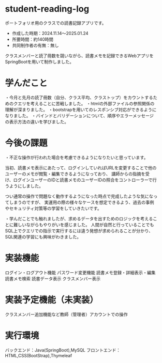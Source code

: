 # student-reading-log
ポートフォリオ用のクラスでの読書記録アプリです。

- 作成した時期：2024.11.14～2025.01.24
- 所要時間：約140時間
- 共同制作者の有無：無し


クラスメンバーと読了冊数を競いながら、読書メモを記録できるWebアプリをSpringBootを用いて制作しました。

# 学んだこと
・今月と先月の読了冊数（自分、クラス平均、クラストップ）をカウントするためのクエリを考えることに苦戦しました。
・htmlの外部ファイルの参照関係の理解が深まりました。
・bootstrapを用いてのレスポンシブ対応ができるようになりました。
・バインドとバリデーションについて、順序やエラーメッセージの表示方法の違いを学びました。

# 今後の課題
・不正な操作が行われた場合を考慮できるようになりたいと思っています。

当初、読書メモ表示にあたって、ログインしていればURLを変更することで他のユーザーのメモが閲覧・編集できるようになっており、
講師からの指摘を受け、ログインユーザーのIDと読書メモのユーザーIDの照合をコントローラーで行うようにしました。

つい通常の操作で問題なく動作するようになった時点で完成したような気になってしまうのですが、
実運用の際の様々なケースを想定できるよう、過去の事例やセキュリティ対策等の学習をしていきたいです。

・学んだことでも触れましたが、求めるデータを出すためのロジックを考えることに難しいながらもやりがいを感じました。
人間が自然と行っていることでもSQL上でクエリでの指示で実行するには違う発想が求められることが分かり、
SQL関連の学習にも興味がわきました。

# 実装機能
ログイン・ログアウト機能
パスワード変更機能
読書メモ登録・詳細表示・編集
読書メモ検索
読書データ表示
クラスメンバー表示

# 実装予定機能（未実装）
クラスメンバー追加機能など教師（管理者）アカウントでの操作


# 実行環境
バックエンド：Java(SpringBoot),MySQL
フロントエンド：HTML,CSS(BootStrap),Thymeleaf


